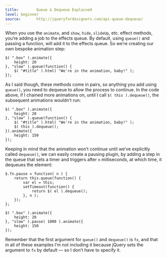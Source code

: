 ```yaml
---
title:        Queue & Dequeue Explained
level: beginner
source:       http://jqueryfordesigners.com/api-queue-dequeue/
---
```


When you use the `animate`, and `show`, `hide`, `slideUp`, etc. effect methods, you&rsquo;re
adding a job to the effects queue. By default, using `queue()` and passing a function,
will add it to the effects queue. So we&rsquo;re creating our own bespoke animation step:

```
$( ".box" ).animate({
	height: 20
}, "slow" ).queue(function() {
	$( "#title" ).html( "We're in the animation, baby!" );
});
```

As I said though, these methods come in pairs, so anything you add using `queue()`,
you need to dequeue to allow the process to continue. In the code above, if I
chained more animations on, until I call `$( this ).dequeue()`, the subsequent
animations wouldn&rsquo;t run:

```
$( ".box" ).animate({
	height: 20
}, "slow" ).queue(function() {
	$( "#title" ).html( "We're in the animation, baby!" );
	$( this ).dequeue();
}).animate({
	height: 150
});
```

Keeping in mind that the animation won&rsquo;t continue until we&rsquo;ve explicitly called
`dequeue()`, we can easily create a pausing plugin, by adding a step in the queue
that sets a timer and triggers after `n` milliseconds, at which time, it dequeues
the element:

```
$.fn.pause = function( n ) {
	return this.queue(function() {
		var el = this;
		setTimeout(function() {
			return $( el ).dequeue();
		}, n );
	});
};

$( ".box" ).animate({
	height: 20
}, "slow" ).pause( 1000 ).animate({
	height: 150
});
```

Remember that the first argument for `queue()` and `dequeue()` is `fx`, and that in
all of these examples I&rsquo;m not including it because jQuery sets the argument to `fx` by default &mdash; so I don&rsquo;t have to specify it.
